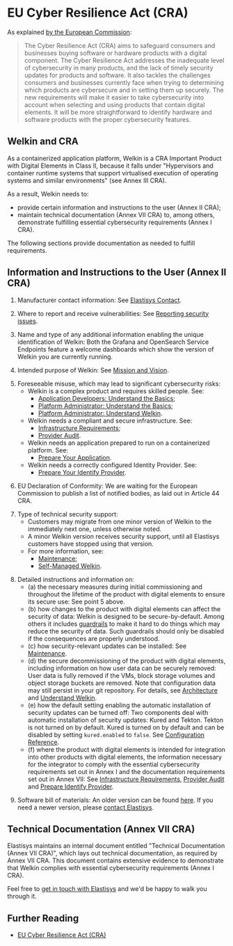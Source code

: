 # EU Cyber Resilience Act (CRA)

As explained [by the European Commission](https://digital-strategy.ec.europa.eu/en/policies/cyber-resilience-act):

> The Cyber Resilience Act (CRA) aims to safeguard consumers and businesses buying software or hardware products with a digital component.
> The Cyber Resilience Act  addresses the inadequate level of cybersecurity in many products, and the lack of timely security updates for products and software.
> It also tackles the challenges consumers and businesses currently face when trying to determining which products are cybersecure and in setting them up securely.
> The new requirements will make it easier to take cybersecurity into account when selecting and using products that contain digital elements.
> It will be more straightforward to identify hardware and software products with the proper cybersecurity features.

## Welkin and CRA

As a containerized application platform, Welkin is a CRA Important Product with Digital Elements in Class II, because it falls under "Hypervisors and container runtime systems that support virtualised execution of operating systems and similar environments" (see Annex III CRA).

As a result, Welkin needs to:

- provide certain information and instructions to the user (Annex II CRA);
- maintain technical documentation (Annex VII CRA) to, among others, demonstrate fulfilling essential cybersecurity requirements (Annex I CRA).

The following sections provide documentation as needed to fulfill requirements.

## Information and Instructions to the User (Annex II CRA)

<!--
At minimum, the product with digital elements shall be accompanied by:

1. the name, registered trade name or registered trademark of the manufacturer, and the postal address, the email address or other digital contact as well as, where available, the website at which the manufacturer can be contacted;
-->

<!-- We need to explicitly number list items, due to the interleaved comments. -->
<!-- markdownlint-disable MD029 -->

1. Manufacturer contact information: See [Elastisys Contact](https://elastisys.com/contact/).

<!--
2. the single point of contact where information about vulnerabilities of the product with digital elements can be reported and received, and where the manufacturer’s policy on coordinated vulnerability disclosure can be found;
-->

2. Where to report and receive vulnerabilities: See [Reporting security issues](https://github.com/elastisys/compliantkubernetes-apps/blob/main/SECURITY.md).

<!--
3. name and type and any additional information enabling the unique identification of the product with digital elements;
-->

3. Name and type of any additional information enabling the unique identification of Welkin: Both the Grafana and OpenSearch Service Endpoints feature a welcome dashboards which show the version of Welkin you are currently running.

<!--
4. the intended purpose of the product with digital elements, including the security environment provided by the manufacturer, as well as the product’s essential functionalities and information about the security properties;
-->

4. Intended purpose of Welkin: See [Mission and Vision](../../mission-and-vision.md).

<!--
5. any known or foreseeable circumstance, related to the use of the product with digital elements in accordance with its intended purpose or under conditions of reasonably foreseeable misuse, which may lead to significant cybersecurity risks;
-->

5. Foreseeable misuse, which may lead to significant cybersecurity risks:
    - Welkin is a complex product and requires skilled people. See:
        - [Application Developers: Understand the Basics](../../user-guide/understand-the-basics.md);
        - [Platform Administrator: Understand the Basics](../../operator-manual/understand-the-basics.md);
        - [Platform Administrator: Understand Welkin](../../operator-manual/understand-welkin.md).
    - Welkin needs a compliant and secure infrastructure. See:
        - [Infrastructure Requirements](../../operator-manual/infrastructure-requirements.md);
        - [Provider Audit](../../operator-manual/provider-audit.md).
    - Welkin needs an application prepared to run on a containerized platform. See:
        - [Prepare Your Application](../../user-guide/prepare-application.md).
    - Welkin needs a correctly configured Identity Provider. See:
        - [Prepare Your Identify Provider](../../user-guide/prepare-idp.md).

<!--
6. where applicable, the internet address at which the EU declaration of conformity can be accessed;
-->

6. EU Declaration of Conformity: We are waiting for the European Commission to publish a list of notified bodies, as laid out in Article 44 CRA.

<!--
7. the type of technical security support offered by the manufacturer and the end-date of the support period during which users can expect vulnerabilities to be handled and to receive security updates;
-->

7. Type of technical security support:
    - Customers may migrate from one minor version of Welkin to the immediately next one, unless otherwise noted.
    - A minor Welkin version receives security support, until all Elastisys customers have stopped using that version.
    - For more information, see:
        - [Maintenance](../../operator-manual/maintenance.md);
        - [Self-Managed Welkin](https://elastisys.com/self-managed/).

<!--
8. detailed instructions or an internet address referring to such detailed instructions and information on:
-->

8. Detailed instructions and information on:
    - (a) the necessary measures during initial commissioning and throughout the lifetime of the product with digital elements to ensure its secure use:
        See point 5 above.
    - (b) how changes to the product with digital elements can affect the security of data:
        Welkin is designed to be secure-by-default.
        Among others it includes [guardrails](../../user-guide/safeguards/index.md) to make it hard to do things which may reduce the security of data.
        Such guardrails should only be disabled if the consequences are properly understood.
    - (c) how security-relevant updates can be installed:
        See [Maintenance](../../operator-manual/maintenance.md).
    - (d) the secure decommissioning of the product with digital elements, including information on how user data can be securely removed:
        User data is fully removed if the VMs, block storage volumes and object storage buckets are removed.
        Note that configuration data may still persist in your git repository.
        For details, see [Architecture](../../architecture.md) and [Understand Welkin](../../operator-manual/understand-welkin.md).
    - (e) how the default setting enabling the automatic installation of security updates can be turned off: Two components deal with automatic installation of security updates: Kured and Tekton. Tekton is not turned on by default. Kured is turned on by default and can be disabled by setting `kured.enabled` to `false`. See [Configuration Reference](../../operator-manual/schema/README.md).
    - (f) where the product with digital elements is intended for integration into other products with digital elements, the information necessary for the integrator to comply with the essential cybersecurity requirements set out in Annex I and the documentation requirements set out in Annex VII: See [Infrastructure Requirements](../../operator-manual/infrastructure-requirements.md), [Provider Audit](../../operator-manual/provider-audit.md) and [Prepare Identify Provider](../../user-guide/prepare-idp.md).

<!--
9. If the manufacturer decides to make available the software bill of materials to the user, information on where the software bill of materials can be accessed.
-->

9. Software bill of materials:
    An older version can be found [here](https://github.com/elastisys/compliantkubernetes-apps/blob/main/docs/sbom.md).
    If you need a newer version, please [contact Elastisys](https://elastisys.com/contact/).

## Technical Documentation (Annex VII CRA)

Elastisys maintains an internal document entitled "Technical Documentation (Annex VII CRA)", which lays out technical documentation, as required by Annex VII CRA.
This document contains extensive evidence to demonstrate that Welkin complies with essential cybersecurity requirements (Annex I CRA).

Feel free to [get in touch with Elastisys](https://elastisys.com/contact/) and we'd be happy to walk you through it.

## Further Reading

- [EU Cyber Resilience Act (CRA)](https://eur-lex.europa.eu/legal-content/EN/TXT/?uri=CELEX%3A32024R2847)
